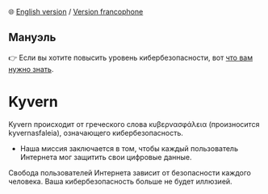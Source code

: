 🌐 [English version](https://github.com/kyvernfoundation/kyvern) / [Version francophone](https://github.com/kyvernfoundation/kyvern/tree/main/fr)

## Мануэль
👉 Если вы хотите повысить уровень кибербезопасности, вот [что вам нужно знать](https://github.com/kyvernfoundation/kyvern/tree/main/ru/курс).

# Kyvern
Kyvern происходит от греческого слова κυβερνασφάλεια (произносится kyvernasfaleia), означающего кибербезопасность.
- Наша миссия заключается в том, чтобы каждый пользователь Интернета мог защитить свои цифровые данные.

Свобода пользователей Интернета зависит от безопасности каждого человека.
Ваша кибербезопасность больше не будет иллюзией.
